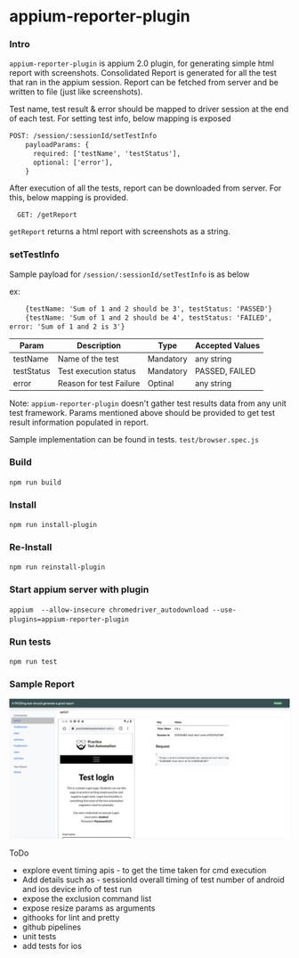 # appium-reporter-plugin


### Intro
`appium-reporter-plugin` is appium 2.0 plugin, for generating simple html report with screenshots. Consolidated Report is generated for all the test that ran in the appium session. Report can be fetched from server and be written to file (just like screenshots).

 Test name, test result & error should be mapped to driver session at the end of each test. For setting test info, below mapping is exposed

    POST: /session/:sessionId/setTestInfo
        payloadParams: {
          required: ['testName', 'testStatus'],
          optional: ['error'],
        }

After execution of all the tests, report can be downloaded from server. For this, below mapping is provided.
      
      GET: /getReport

`getReport` returns a html report with screenshots as a string.  


### setTestInfo
Sample payload for `/session/:sessionId/setTestInfo` is as below

ex: 
```
    {testName: 'Sum of 1 and 2 should be 3', testStatus: 'PASSED'}
    {testName: 'Sum of 1 and 2 should be 4', testStatus: 'FAILED', error: 'Sum of 1 and 2 is 3'}
```

| Param       | Description                    | Type      | Accepted Values |
| ----------- | -----------                    | ----      | --------------- |
| testName    | Name of the test               | Mandatory | any string      |
| testStatus  | Test execution status          | Mandatory | PASSED, FAILED|
| error       | Reason for test Failure        | Optinal   | any string      |

Note: `appium-reporter-plugin` doesn't gather test results data from any unit test framework. Params mentioned above should be provided to get test result information populated in report.

Sample implementation can be found in tests. `test/browser.spec.js`


### Build 
`npm run build`

 ### Install 
 `npm run install-plugin`

### Re-Install 
 `npm run reinstall-plugin`
  
### Start appium server with plugin
`appium  --allow-insecure chromedriver_autodownload --use-plugins=appium-reporter-plugin`

### Run tests
`npm run test`

### Sample Report
![Sample Report](https://github.com/AppiumTestDistribution/appium-reporter-plugin/blob/main/images/Report.png)


ToDo
* explore event timing apis - to get the time taken for cmd execution
* Add details such as - 
    sessionId
    overall timing of test
    number of android and ios
    device info of test run
* expose the exclusion command list 
* expose resize params as arguments 
* githooks for lint and pretty
* github pipelines
* unit tests
* add tests for ios
